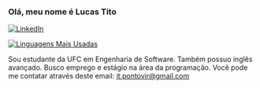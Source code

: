 ### Olá, meu nome é Lucas Tito

[![LinkedIn](https://img.shields.io/badge/LinkedIn-0077B5?style=for-the-badge&logo=linkedin&logoColor=white)](https://www.linkedin.com/in/lucas-tito-530997211/)

[![Linguagens Mais Usadas](https://github-readme-stats.vercel.app/api/top-langs/?username=Lucas-Tito&layout=compact)](https://github.com/anuraghazra/github-readme-stats)

Sou estudante da UFC em Engenharia de Software.
Também possuo inglês avançado.
Busco emprego e estágio na área da programação.
Você pode me contatar através deste email: it.pontovir@gmail.com
